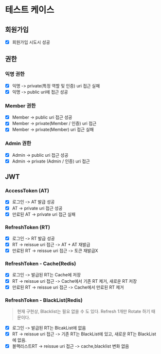 # 테스트 케이스

## 회원가입
 - [x] 회원가입 시도시 성공

## 권한

### 익명 권한
- [x] 익명 -> private(특정 역할 및 인증) uri 접근 실패
- [x] 익명 -> public uri에 접근 성공

### Member 권한
- [x] Member -> public uri 접근 성공
- [x] Member -> private(Member / 인증) uri 접근
- [x] Member -> private(Member) uri 접근 실패

### Admin 권한
- [x] Admin -> public uri 접근 성공
- [x] Admin -> private (Admin / 인증) uri 접근

## JWT

### AccessToken (AT)
- [x] 로그인 -> AT 발급 성공
- [x] AT -> private uri 접근 성공
- [x] 만료된 AT -> private uri 접근 실패

### RefreshToken (RT)
- [x] 로그인 -> RT 발급 성공
- [x] RT -> reissue uri 접근 -> AT + AT 재발급
- [x] 만료된 RT -> reissue uri 접근 -> 토큰 재발급X

### RefreshToken - Cache(Redis)
- [x] 로그인 -> 발급된 RT는 Cache에 저장
- [x] RT -> reissue uri 접근 -> Cache에서 기존 RT 제거, 새로운 RT 저장
- [x] 만료된 RT -> reissue uri 접근 -> Cache에서 만료된 RT 제거

### RefreshToken - BlackList(Redis)
> 현재 구현상, Blacklist는 필요 없을 수 도 있다. Refresh 1개만 Rotate 하기 때문이다.
- [x] 로그인 -> 발급된 RT는 BlcakList에 없음
- [x] RT -> reissue uri 접근 -> 기존 RT는 BlackList에 있고, 새로운 RT는 BlackList에 없음.
- [x] 블랙리스트RT -> reissue uri 접근 -> cache,blacklist 변화 없음
